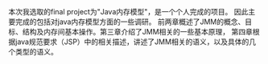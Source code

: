 本次我选取的final project为"Java内存模型"，是一个个人完成的项目。
因此主要完成的包括对java内存模型方面的一些调研。
前两章概述了JMM的概念、目标、结构及内存间基本操作。第三章介绍了JMM相关的一些基本原理，
第四章根据java规范要求（JSP）中的相关描述，讲述了JMM相关的语义，以及具体的几个类型的语义。
